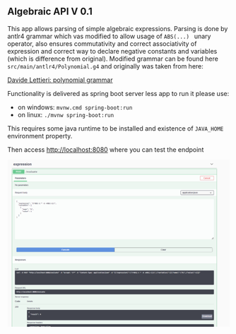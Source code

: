 ## Algebraic API V 0.1

This app allows parsing of simple algebraic expressions. Parsing is done by antlr4 grammar which vas modified to allow
usage of `ABS(...) ` unary operator, also ensures commutativity and correct associativity of expression and correct way
to declare negative constants and variables (which is difference from original). Modified grammar can be found
here `src/main/antlr4/Polynomial.g4` and originally was taken from here:

[Davide Lettieri: polynomial grammar](https://davidelettieri.it/c%23/antlr/polynomial/2017/12/25/antlr-polynomial.html)

Functionality is delivered as spring boot server less app to run it please use:

* on windows: `mvnw.cmd spring-boot:run`
* on linux: `./mvnw spring-boot:run`

This requires some java runtime to be installed and existence of `JAVA_HOME` environment property.

Then
access [http://localhost:8080](http://localhost:8080/swagger-ui/index.html?configUrl=/v3/api-docs/swagger-config#/expression/newEmployee)
where you can test the endpoint

![swgger-ui for polynomial api](assets/swagger.png "Happy testing!")


